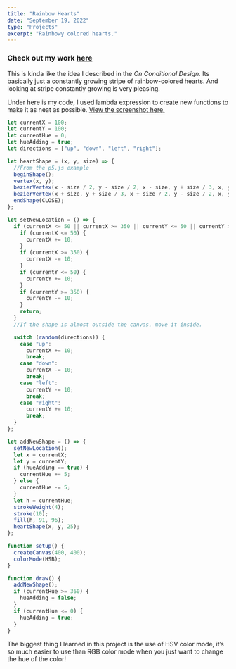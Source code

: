```yaml
---
title: "Rainbow Hearts"
date: "September 19, 2022"
type: "Projects"
excerpt: "Rainbowy colored hearts."
---
```


### Check out my work [here](https://editor.p5js.org/ImPrankster/full/ctwhPZYf-)

This is kinda like the idea I described in the _On Conditional Design._ Its basically just a constantly growing stripe of rainbow-colored hearts. And looking at stripe constantly growing is very pleasing.

Under here is my code, I used lambda expression to create new functions to make it as neat as possible. [View the screenshot here.](https://drive.google.com/file/d/1P2hOm_zLeNMxlhqJycMSuXfQGspJDrW_/view?usp=sharing)

```jsx
let currentX = 100;
let currentY = 100;
let currentHue = 0;
let hueAdding = true;
let directions = ["up", "down", "left", "right"];

let heartShape = (x, y, size) => {
  //From the p5.js example
  beginShape();
  vertex(x, y);
  bezierVertex(x - size / 2, y - size / 2, x - size, y + size / 3, x, y + size);
  bezierVertex(x + size, y + size / 3, x + size / 2, y - size / 2, x, y);
  endShape(CLOSE);
};

let setNewLocation = () => {
  if (currentX <= 50 || currentX >= 350 || currentY <= 50 || currentY >= 350) {
    if (currentX <= 50) {
      currentX += 10;
    }
    if (currentX >= 350) {
      currentX -= 10;
    }
    if (currentY <= 50) {
      currentY += 10;
    }
    if (currentY >= 350) {
      currentY -= 10;
    }
    return;
  }
  //If the shape is almost outside the canvas, move it inside.

  switch (random(directions)) {
    case "up":
      currentX += 10;
      break;
    case "down":
      currentX -= 10;
      break;
    case "left":
      currentY -= 10;
      break;
    case "right":
      currentY += 10;
      break;
  }
};

let addNewShape = () => {
  setNewLocation();
  let x = currentX;
  let y = currentY;
  if (hueAdding == true) {
    currentHue += 5;
  } else {
    currentHue -= 5;
  }
  let h = currentHue;
  strokeWeight(4);
  stroke(10);
  fill(h, 91, 96);
  heartShape(x, y, 25);
};

function setup() {
  createCanvas(400, 400);
  colorMode(HSB);
}

function draw() {
  addNewShape();
  if (currentHue >= 360) {
    hueAdding = false;
  }
  if (currentHue <= 0) {
    hueAdding = true;
  }
}
```

The biggest thing I learned in this project is the use of HSV color mode, it’s so much easier to use than RGB color mode when you just want to change the hue of the color!
